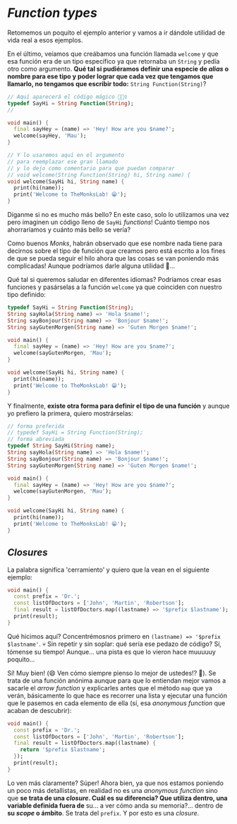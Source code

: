 # _Function types_

Retomemos un poquito el ejemplo anterior y vamos a ir dándole utilidad de vida real a esos ejemplos.

En el último, veíamos que creábamos una función llamada `welcome` y que esa función era de un tipo específico ya que retornaba un `String` y pedía otro como argumento. __Qué tal si pudiéramos definir una especie de _alias_ o nombre para ese tipo y poder lograr que cada vez que tengamos que llamarlo, no tengamos que escribir todo:__ `String Function(String)`?

```dart
// Aquí aparecerá el código mágico 🧙🏼‍♀️
typedef SayHi = String Function(String);
//

void main() {
  final sayHey = (name) => 'Hey! How are you $name?';
  welcome(sayHey, 'Mau');
}

// Y lo usaremos aquí en el argumento
// para reemplazar ese gran llamado
// y lo dejo como comentario para que puedan comparar
// void welcome(String Function(String) hi, String name) {
void welcome(SayHi hi, String name) { 
  print(hi(name));
  print('Welcome to TheMonksLab! 😁');
}
```

Díganme si no es mucho más bello? En este caso, solo lo utilizamos una vez pero imaginen un código lleno de `SayHi` _functions_! Cuánto tiempo nos ahorraríamos y cuánto más bello se vería?

Como buenos _Monks_, habrán observado que ese nombre nada tiene para decirnos sobre el tipo de función que creamos pero está escrito a los fines de que se pueda seguir el hilo ahora que las cosas se van poniendo más complicadas! Aunque podríamos darle alguna utilidad 🧐...

Qué tal si queremos saludar en diferentes idiomas? Podríamos crear esas funciones y pasárselas a la función `welcome` ya que coinciden con nuestro tipo definido:

```dart
typedef SayHi = String Function(String);
String sayHola(String name) => 'Hola $name!';
String sayBonjour(String name) => 'Bonjour $name!';
String sayGutenMorgen(String name) => 'Guten Morgen $name!';

void main() {
  final sayHey = (name) => 'Hey! How are you $name?';
  welcome(sayGutenMorgen, 'Mau');
}

void welcome(SayHi hi, String name) { 
  print(hi(name));
  print('Welcome to TheMonksLab! 😁');
}
```

Y finalmente, __existe otra forma para definir el tipo de una función__ y aunque yo prefiero la primera, quiero mostrárselas:

```dart
// forma preferida
// typedef SayHi = String Function(String);
// forma abreviada
typedef String SayHi(String name);
String sayHola(String name) => 'Hola $name!';
String sayBonjour(String name) => 'Bonjour $name!';
String sayGutenMorgen(String name) => 'Guten Morgen $name!';

void main() {
  final sayHey = (name) => 'Hey! How are you $name?';
  welcome(sayGutenMorgen, 'Mau');
}

void welcome(SayHi hi, String name) { 
  print(hi(name));
  print('Welcome to TheMonksLab! 😁');
}
```

## _Closures_

La palabra significa 'cerramiento' y quiero que la vean en el siguiente ejemplo:

```dart
void main() {
  const prefix = 'Dr.';
  const listOfDoctors = ['John', 'Martin', 'Robertson'];
  final result = listOfDoctors.map((lastname) => '$prefix $lastname');
  print(result);
}
```

Qué hicimos aquí? Concentrémosnos primero en `(lastname) => '$prefix $lastname'`. 💀 Sin repetir y sin soplar: qué sería ese pedazo de código? Sí, tómense su tiempo! Aunque... una pista es que lo vieron hace muuuuuy poquito...

Sí! Muy bien! (😄 Ven cómo siempre pienso lo mejor de ustedes!? 🤣). Se trata de una función anónima aunque para que lo entiendan mejor vamos a sacarle el _arrow function_ y explicarles antes que el método `map` que ya verán, básicamente lo que hace es recorrer una lista y ejecutar una función que le pasemos en cada elemento de ella (sí, esa _anonymous function_ que acaban de descubrir):

```dart
void main() {
  const prefix = 'Dr.';
  const listOfDoctors = ['John', 'Martin', 'Robertson'];
  final result = listOfDoctors.map((lastname) {
    return '$prefix $lastname';
  });
  print(result);
}
```

Lo ven más claramente? Súper! Ahora bien, ya que nos estamos poniendo un poco más detallistas, en realidad no es una _anonymous function_ sino que __se trata de una _closure_. Cuál es su diferencia? Que utiliza dentro, una variable definida fuera de__ su... a ver cómo anda su memoria?... dentro de __su _scope_ o ámbito__. Se trata del `prefix`. Y por esto es una _closure_.
